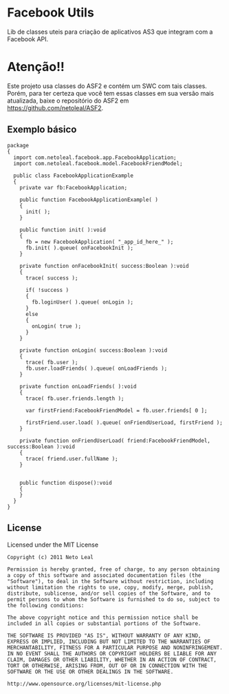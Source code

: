 Facebook Utils
===============================

Lib de classes uteis para criação de aplicativos AS3 que integram com a Facebook API.

Atenção!!
==========

Este projeto usa classes do ASF2 e contém um SWC com tais classes. Porém, para ter certeza que você tem essas classes em sua versão mais atualizada, baixe o repositório do ASF2 em https://github.com/netoleal/ASF2.

Exemplo básico
---------------

    package
    {
      import com.netoleal.facebook.app.FacebookApplication;
      import com.netoleal.facebook.model.FacebookFriendModel;
      
      public class FacebookApplicationExample
      {
        private var fb:FacebookApplication;
        
        public function FacebookApplicationExample( )
        {
          init( );
        }
        
        public function init( ):void
        {
          fb = new FacebookApplication( "_app_id_here_" );
          fb.init( ).queue( onFacebookInit );
        }
        
        private function onFacebookInit( success:Boolean ):void
        {
          trace( success );
          
          if( !success )
          {
            fb.loginUser( ).queue( onLogin );
          }
          else
          {
            onLogin( true );
          }
        }
        
        private function onLogin( success:Boolean ):void
        {
          trace( fb.user );
          fb.user.loadFriends( ).queue( onLoadFriends );
        }
        
        private function onLoadFriends( ):void
        {
          trace( fb.user.friends.length );
          
          var firstFriend:FacebookFriendModel = fb.user.friends[ 0 ];
          
          firstFriend.user.load( ).queue( onFriendUserLoad, firstFriend );
        }
        
        private function onFriendUserLoad( friend:FacebookFriendModel, success:Boolean ):void
        {
          trace( friend.user.fullName );
        }
        
        
        public function dispose():void
        {
        }
      }
    }

License
-------	

Licensed under the MIT License

	Copyright (c) 2011 Neto Leal

	Permission is hereby granted, free of charge, to any person obtaining a copy of this software and associated documentation files (the "Software"), to deal in the Software without restriction, including without limitation the rights to use, copy, modify, merge, publish, distribute, sublicense, and/or sell copies of the Software, and to permit persons to whom the Software is furnished to do so, subject to the following conditions:

	The above copyright notice and this permission notice shall be included in all copies or substantial portions of the Software.

	THE SOFTWARE IS PROVIDED "AS IS", WITHOUT WARRANTY OF ANY KIND, EXPRESS OR IMPLIED, INCLUDING BUT NOT LIMITED TO THE WARRANTIES OF MERCHANTABILITY, FITNESS FOR A PARTICULAR PURPOSE AND NONINFRINGEMENT. IN NO EVENT SHALL THE AUTHORS OR COPYRIGHT HOLDERS BE LIABLE FOR ANY CLAIM, DAMAGES OR OTHER LIABILITY, WHETHER IN AN ACTION OF CONTRACT, TORT OR OTHERWISE, ARISING FROM, OUT OF OR IN CONNECTION WITH THE SOFTWARE OR THE USE OR OTHER DEALINGS IN THE SOFTWARE.

	http://www.opensource.org/licenses/mit-license.php